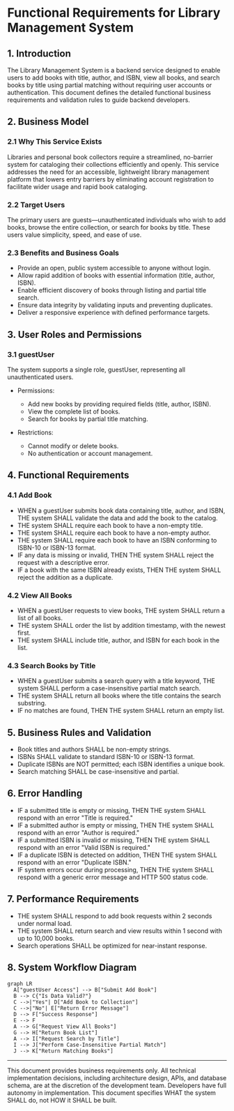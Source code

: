 # Functional Requirements for Library Management System


## 1. Introduction

The Library Management System is a backend service designed to enable users to add books with title, author, and ISBN, view all books, and search books by title using partial matching without requiring user accounts or authentication. This document defines the detailed functional business requirements and validation rules to guide backend developers.


## 2. Business Model

### 2.1 Why This Service Exists

Libraries and personal book collectors require a streamlined, no-barrier system for cataloging their collections efficiently and openly. This service addresses the need for an accessible, lightweight library management platform that lowers entry barriers by eliminating account registration to facilitate wider usage and rapid book cataloging.

### 2.2 Target Users

The primary users are guests—unauthenticated individuals who wish to add books, browse the entire collection, or search for books by title. These users value simplicity, speed, and ease of use.

### 2.3 Benefits and Business Goals

- Provide an open, public system accessible to anyone without login.
- Allow rapid addition of books with essential information (title, author, ISBN).
- Enable efficient discovery of books through listing and partial title search.
- Ensure data integrity by validating inputs and preventing duplicates.
- Deliver a responsive experience with defined performance targets.


## 3. User Roles and Permissions

### 3.1 guestUser

The system supports a single role, guestUser, representing all unauthenticated users.

- Permissions:
  - Add new books by providing required fields (title, author, ISBN).
  - View the complete list of books.
  - Search for books by partial title matching.

- Restrictions:
  - Cannot modify or delete books.
  - No authentication or account management.


## 4. Functional Requirements

### 4.1 Add Book

- WHEN a guestUser submits book data containing title, author, and ISBN, THE system SHALL validate the data and add the book to the catalog.
- THE system SHALL require each book to have a non-empty title.
- THE system SHALL require each book to have a non-empty author.
- THE system SHALL require each book to have an ISBN conforming to ISBN-10 or ISBN-13 format.
- IF any data is missing or invalid, THEN THE system SHALL reject the request with a descriptive error.
- IF a book with the same ISBN already exists, THEN THE system SHALL reject the addition as a duplicate.

### 4.2 View All Books

- WHEN a guestUser requests to view books, THE system SHALL return a list of all books.
- THE system SHALL order the list by addition timestamp, with the newest first.
- THE system SHALL include title, author, and ISBN for each book in the list.

### 4.3 Search Books by Title

- WHEN a guestUser submits a search query with a title keyword, THE system SHALL perform a case-insensitive partial match search.
- THE system SHALL return all books where the title contains the search substring.
- IF no matches are found, THEN THE system SHALL return an empty list.


## 5. Business Rules and Validation

- Book titles and authors SHALL be non-empty strings.
- ISBNs SHALL validate to standard ISBN-10 or ISBN-13 format.
- Duplicate ISBNs are NOT permitted; each ISBN identifies a unique book.
- Search matching SHALL be case-insensitive and partial.


## 6. Error Handling

- IF a submitted title is empty or missing, THEN THE system SHALL respond with an error "Title is required."
- IF a submitted author is empty or missing, THEN THE system SHALL respond with an error "Author is required."
- IF a submitted ISBN is invalid or missing, THEN THE system SHALL respond with an error "Valid ISBN is required."
- IF a duplicate ISBN is detected on addition, THEN THE system SHALL respond with an error "Duplicate ISBN."
- IF system errors occur during processing, THEN THE system SHALL respond with a generic error message and HTTP 500 status code.


## 7. Performance Requirements

- THE system SHALL respond to add book requests within 2 seconds under normal load.
- THE system SHALL return search and view results within 1 second with up to 10,000 books.
- Search operations SHALL be optimized for near-instant response.


## 8. System Workflow Diagram

```mermaid
graph LR
  A["guestUser Access"] --> B["Submit Add Book"]
  B --> C{"Is Data Valid?"}
  C -->|"Yes"| D["Add Book to Collection"]
  C -->|"No"| E["Return Error Message"]
  D --> F["Success Response"]
  E --> F
  A --> G["Request View All Books"]
  G --> H["Return Book List"]
  A --> I["Request Search by Title"]
  I --> J["Perform Case-Insensitive Partial Match"]
  J --> K["Return Matching Books"]
```


---

This document provides business requirements only. All technical implementation decisions, including architecture design, APIs, and database schema, are at the discretion of the development team. Developers have full autonomy in implementation. This document specifies WHAT the system SHALL do, not HOW it SHALL be built.
